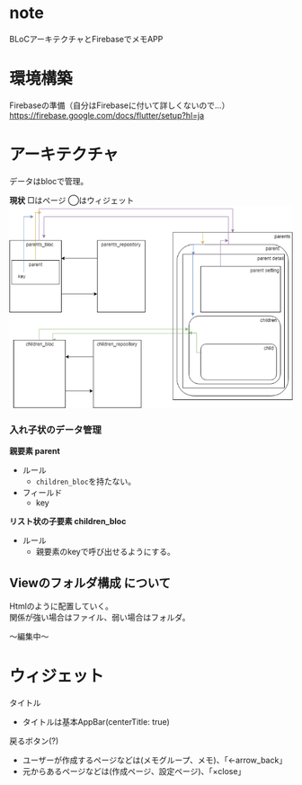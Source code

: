 # note
BLoCアーキテクチャとFirebaseでメモAPP

# 環境構築
Firebaseの準備（自分はFirebaseに付いて詳しくないので...）
https://firebase.google.com/docs/flutter/setup?hl=ja

# アーキテクチャ
データはblocで管理。

**現状**
□はページ
◯はウィジェット
![architecture](https://github.com/suinua/note/blob/master/architecture.png)

### 入れ子状のデータ管理
**親要素 parent**
 - ルール
     - `children_bloc`を持たない。
 - フィールド
    - key
 
**リスト状の子要素 children_bloc**
 - ルール
     - 親要素のkeyで呼び出せるようにする。
 
 
## Viewのフォルダ構成 について 
Htmlのように配置していく。  
関係が強い場合はファイル、弱い場合はフォルダ。

～編集中～

# ウィジェット
タイトル
- タイトルは基本AppBar(centerTitle: true)


戻るボタン(?)
- ユーザーが作成するページなどは(メモグループ、メモ)、「←arrow_back」
- 元からあるページなどは(作成ページ、設定ページ)、「×close」

